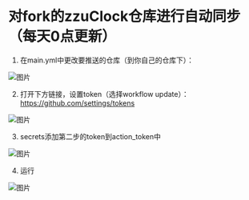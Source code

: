 # 对fork的zzuClock仓库进行自动同步（每天0点更新）
1. 在main.yml中更改要推送的仓库（到你自己的仓库下）：

![图片](https://user-images.githubusercontent.com/59247205/206337796-0b3ba16b-f785-4ff8-9e15-f1b287f8932f.png)

2. 打开下方链接，设置token（选择workflow update）：
https://github.com/settings/tokens

![图片](https://user-images.githubusercontent.com/59247205/206336509-fca19166-be46-4899-87c3-673fcdef7ee2.png)

3. secrets添加第二步的token到action_token中

![图片](https://user-images.githubusercontent.com/59247205/206336616-a11b3e5d-b1bd-446f-ab9c-43584fdfef71.png)

4. 运行

![图片](https://user-images.githubusercontent.com/59247205/206336933-b04156eb-3b78-4b16-bff8-2491669ca22c.png)
